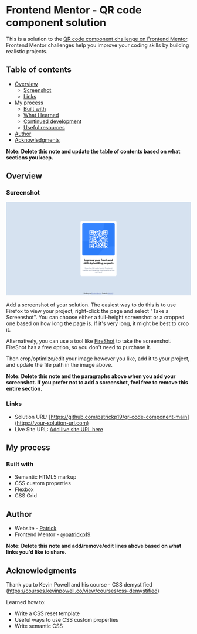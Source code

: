 # Frontend Mentor - QR code component solution

This is a solution to the [QR code component challenge on Frontend Mentor](https://www.frontendmentor.io/challenges/qr-code-component-iux_sIO_H). Frontend Mentor challenges help you improve your coding skills by building realistic projects.

## Table of contents

- [Overview](#overview)
  - [Screenshot](#screenshot)
  - [Links](#links)
- [My process](#my-process)
  - [Built with](#built-with)
  - [What I learned](#what-i-learned)
  - [Continued development](#continued-development)
  - [Useful resources](#useful-resources)
- [Author](#author)
- [Acknowledgments](#acknowledgments)

**Note: Delete this note and update the table of contents based on what sections you keep.**

## Overview

### Screenshot

![](./screenshot.png)

Add a screenshot of your solution. The easiest way to do this is to use Firefox to view your project, right-click the page and select "Take a Screenshot". You can choose either a full-height screenshot or a cropped one based on how long the page is. If it's very long, it might be best to crop it.

Alternatively, you can use a tool like [FireShot](https://getfireshot.com/) to take the screenshot. FireShot has a free option, so you don't need to purchase it.

Then crop/optimize/edit your image however you like, add it to your project, and update the file path in the image above.

**Note: Delete this note and the paragraphs above when you add your screenshot. If you prefer not to add a screenshot, feel free to remove this entire section.**

### Links

- Solution URL: [https://github.com/patrickp19/qr-code-component-main](https://your-solution-url.com)
- Live Site URL: [Add live site URL here](https://patrickp19.github.io/qr-code-component-main/)

## My process

### Built with

- Semantic HTML5 markup
- CSS custom properties
- Flexbox
- CSS Grid

## Author

- Website - [Patrick](https://github.com/patrickp19/)
- Frontend Mentor - [@patrickp19](https://www.https://www.frontendmentor.io/profile/patrickp19)

**Note: Delete this note and add/remove/edit lines above based on what links you'd like to share.**

## Acknowledgments

Thank you to Kevin Powell and his course - CSS demystified (https://courses.kevinpowell.co/view/courses/css-demystified)

Learned how to:

- Write a CSS reset template
- Useful ways to use CSS custom properties
- Write semantic CSS
